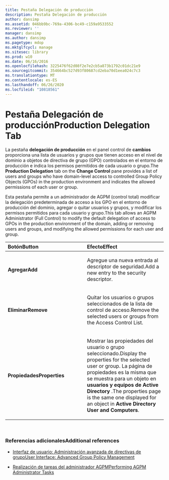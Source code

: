 ```yaml
---
title: Pestaña Delegación de producción
description: Pestaña Delegación de producción
author: dansimp
ms.assetid: 046bb9bc-769a-4306-bc49-c159a9533552
ms.reviewer: ''
manager: dansimp
ms.author: dansimp
ms.pagetype: mdop
ms.mktglfcycl: manage
ms.sitesec: library
ms.prod: w10
ms.date: 06/16/2016
ms.openlocfilehash: 3225476f62d08f2e7e2cb5a873b1792c01dc21e9
ms.sourcegitcommit: 354664bc527d93f80687cd2eba70d1eea024c7c3
ms.translationtype: MT
ms.contentlocale: es-ES
ms.lasthandoff: 06/26/2020
ms.locfileid: "10818561"
---
```

# <span data-ttu-id="bd046-103">Pestaña Delegación de producción</span><span class="sxs-lookup"><span data-stu-id="bd046-103">Production Delegation Tab</span></span>


<span data-ttu-id="bd046-104">La pestaña **delegación de producción** en el panel control de **cambios** proporciona una lista de usuarios y grupos que tienen acceso en el nivel de dominio a objetos de directiva de grupo (GPO) controlados en el entorno de producción e indica los permisos permitidos de cada usuario o grupo.</span><span class="sxs-lookup"><span data-stu-id="bd046-104">The **Production Delegation** tab on the **Change Control** pane provides a list of users and groups who have domain-level access to controlled Group Policy Objects (GPOs) in the production environment and indicates the allowed permissions of each user or group.</span></span>

<span data-ttu-id="bd046-105">Esta pestaña permite a un administrador de AGPM (control total) modificar la delegación predeterminada de acceso a los GPO en el entorno de producción del dominio, agregar o quitar usuarios y grupos, y modificar los permisos permitidos para cada usuario y grupo.</span><span class="sxs-lookup"><span data-stu-id="bd046-105">This tab allows an AGPM Administrator (Full Control) to modify the default delegation of access to GPOs in the production environment of the domain, adding or removing users and groups, and modifying the allowed permissions for each user and group.</span></span>

<table>
<colgroup>
<col width="50%" />
<col width="50%" />
</colgroup>
<thead>
<tr class="header">
<th align="left"><span data-ttu-id="bd046-106">Botón</span><span class="sxs-lookup"><span data-stu-id="bd046-106">Button</span></span></th>
<th align="left"><span data-ttu-id="bd046-107">Efecto</span><span class="sxs-lookup"><span data-stu-id="bd046-107">Effect</span></span></th>
</tr>
</thead>
<tbody>
<tr class="odd">
<td align="left"><p><strong><span data-ttu-id="bd046-108">Agregar</span><span class="sxs-lookup"><span data-stu-id="bd046-108">Add</span></span></strong></p></td>
<td align="left"><p><span data-ttu-id="bd046-109">Agregue una nueva entrada al descriptor de seguridad.</span><span class="sxs-lookup"><span data-stu-id="bd046-109">Add a new entry to the security descriptor.</span></span></p></td>
</tr>
<tr class="even">
<td align="left"><p><strong><span data-ttu-id="bd046-110">Eliminar</span><span class="sxs-lookup"><span data-stu-id="bd046-110">Remove</span></span></strong></p></td>
<td align="left"><p><span data-ttu-id="bd046-111">Quitar los usuarios o grupos seleccionados de la lista de control de acceso.</span><span class="sxs-lookup"><span data-stu-id="bd046-111">Remove the selected users or groups from the Access Control List.</span></span></p></td>
</tr>
<tr class="odd">
<td align="left"><p><strong><span data-ttu-id="bd046-112">Propiedades</span><span class="sxs-lookup"><span data-stu-id="bd046-112">Properties</span></span></strong></p></td>
<td align="left"><p><span data-ttu-id="bd046-113">Mostrar las propiedades del usuario o grupo seleccionado.</span><span class="sxs-lookup"><span data-stu-id="bd046-113">Display the properties for the selected user or group.</span></span> <span data-ttu-id="bd046-114">La página de propiedades es la misma que se muestra para un objeto en <strong> usuarios y equipos de Active Directory </strong> .</span><span class="sxs-lookup"><span data-stu-id="bd046-114">The properties page is the same one displayed for an object in <strong>Active Directory User and Computers</strong>.</span></span></p></td>
</tr>
</tbody>
</table>

 

### <span data-ttu-id="bd046-115">Referencias adicionales</span><span class="sxs-lookup"><span data-stu-id="bd046-115">Additional references</span></span>

-   [<span data-ttu-id="bd046-116">Interfaz de usuario: Administración avanzada de directivas de grupo</span><span class="sxs-lookup"><span data-stu-id="bd046-116">User Interface: Advanced Group Policy Management</span></span>](user-interface-advanced-group-policy-management-agpm40.md)

-   [<span data-ttu-id="bd046-117">Realización de tareas del administrador AGPM</span><span class="sxs-lookup"><span data-stu-id="bd046-117">Performing AGPM Administrator Tasks</span></span>](performing-agpm-administrator-tasks-agpm40.md)

 

 






